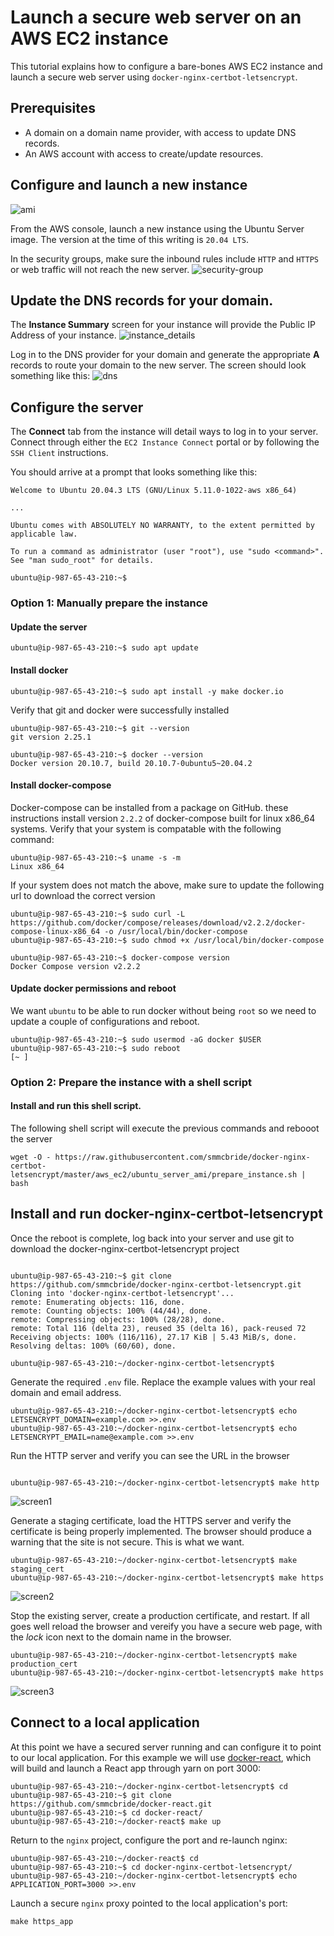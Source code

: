 # Launch a secure web server on an AWS EC2 instance 

This tutorial explains how to configure a bare-bones AWS EC2 instance and 
launch a secure web server using `docker-nginx-certbot-letsencrypt`.

## Prerequisites
* A domain on a domain name provider, with access to update DNS records.
* An AWS account with access to create/update resources.

## Configure and launch a new instance 
![ami](https://user-images.githubusercontent.com/2528364/153501472-b54813d8-2a75-419d-a985-28d8fd80b6b1.png)

From the AWS console, launch a new instance using the Ubuntu Server image. The 
version at the time of this writing is `20.04 LTS`.

In the security groups, make sure the inbound rules include `HTTP` and `HTTPS`
or web traffic will not reach the new server.
![security-group](https://user-images.githubusercontent.com/2528364/146796376-4f457356-6b0a-48c2-9e5c-cccbc7e61bee.png)


## Update the DNS records for your domain.

The **Instance Summary** screen for your instance will provide the Public IP 
Address of your instance.
![instance_details](https://user-images.githubusercontent.com/2528364/146796049-72824d72-569f-41ef-a4b3-b69c2662bb1f.png)

Log in to the DNS provider for your domain and generate the appropriate **A** 
records to route your domain to the new server. The screen should look something
like this:
![dns](https://user-images.githubusercontent.com/2528364/146795984-55f43649-1c15-42d9-9c6a-c5e737c29712.png)

## Configure the server

The **Connect** tab from the instance will detail ways to log in to your server. 
Connect through either the `EC2 Instance Connect` portal or by following the 
`SSH Client` instructions.

You should arrive at a prompt that looks something like this:

```shell
Welcome to Ubuntu 20.04.3 LTS (GNU/Linux 5.11.0-1022-aws x86_64)

...

Ubuntu comes with ABSOLUTELY NO WARRANTY, to the extent permitted by
applicable law.

To run a command as administrator (user "root"), use "sudo <command>".
See "man sudo_root" for details.

ubuntu@ip-987-65-43-210:~$ 

```

### Option 1: Manually prepare the instance

#### Update the server

```shell
ubuntu@ip-987-65-43-210:~$ sudo apt update
```

#### Install docker

```shell
ubuntu@ip-987-65-43-210:~$ sudo apt install -y make docker.io
```

Verify that git and docker were successfully installed

```shell
ubuntu@ip-987-65-43-210:~$ git --version
git version 2.25.1

ubuntu@ip-987-65-43-210:~$ docker --version
Docker version 20.10.7, build 20.10.7-0ubuntu5~20.04.2
```

#### Install docker-compose
Docker-compose can be installed from a package on GitHub. these instructions 
install version `2.2.2` of docker-compose built for linux x86_64 systems. Verify
that your system is compatable with the following command:

```shell
ubuntu@ip-987-65-43-210:~$ uname -s -m
Linux x86_64
```

If your system does not match the above, make sure to update the following url 
to download the correct version

```shell
ubuntu@ip-987-65-43-210:~$ sudo curl -L https://github.com/docker/compose/releases/download/v2.2.2/docker-compose-linux-x86_64 -o /usr/local/bin/docker-compose
ubuntu@ip-987-65-43-210:~$ sudo chmod +x /usr/local/bin/docker-compose

ubuntu@ip-987-65-43-210:~$ docker-compose version
Docker Compose version v2.2.2
```

#### Update docker permissions and reboot
We want `ubuntu` to be able to run docker without being `root` so we need to 
update a couple of configurations and reboot.

```shell
ubuntu@ip-987-65-43-210:~$ sudo usermod -aG docker $USER
ubuntu@ip-987-65-43-210:~$ sudo reboot
[~ ]
```

### Option 2: Prepare the instance with a shell script

#### Install and run this shell script.
The following shell script will execute the previous commands and rebooot the 
server

```shell
wget -O - https://raw.githubusercontent.com/smmcbride/docker-nginx-certbot-letsencrypt/master/aws_ec2/ubuntu_server_ami/prepare_instance.sh | bash
```


## Install and run docker-nginx-certbot-letsencrypt
Once the reboot is complete, log back into your server and use git to download 
the docker-nginx-certbot-letsencrypt project

```shell

ubuntu@ip-987-65-43-210:~$ git clone https://github.com/smmcbride/docker-nginx-certbot-letsencrypt.git
Cloning into 'docker-nginx-certbot-letsencrypt'...
remote: Enumerating objects: 116, done.
remote: Counting objects: 100% (44/44), done.
remote: Compressing objects: 100% (28/28), done.
remote: Total 116 (delta 23), reused 35 (delta 16), pack-reused 72
Receiving objects: 100% (116/116), 27.17 KiB | 5.43 MiB/s, done.
Resolving deltas: 100% (60/60), done.

ubuntu@ip-987-65-43-210:~/docker-nginx-certbot-letsencrypt$
```

Generate the required `.env` file. Replace the example values with your real 
domain and email address.

```shell
ubuntu@ip-987-65-43-210:~/docker-nginx-certbot-letsencrypt$ echo LETSENCRYPT_DOMAIN=example.com >>.env
ubuntu@ip-987-65-43-210:~/docker-nginx-certbot-letsencrypt$ echo LETSENCRYPT_EMAIL=name@example.com >>.env
```

Run the HTTP server and verify you can see the URL in the browser

```shell

ubuntu@ip-987-65-43-210:~/docker-nginx-certbot-letsencrypt$ make http
```

![screen1](https://user-images.githubusercontent.com/2528364/146796147-25f6cff7-7df7-4399-a570-92dca62715d2.png)

Generate a staging certificate, load the HTTPS server and verify the
certificate is being properly implemented. The browser should produce a warning 
that the site is not secure. This is what we want.

```shell
ubuntu@ip-987-65-43-210:~/docker-nginx-certbot-letsencrypt$ make staging_cert
ubuntu@ip-987-65-43-210:~/docker-nginx-certbot-letsencrypt$ make https
```

![screen2](https://user-images.githubusercontent.com/2528364/146796294-a614af7c-37b0-42b6-a056-f33b6a03ba2f.png)

Stop the existing server, create a production certificate, and restart.  If all 
goes well reload the browser and vereify you have a secure web page, with the 
_lock_ icon next to the domain name in the browser.

```shell
ubuntu@ip-987-65-43-210:~/docker-nginx-certbot-letsencrypt$ make production_cert
ubuntu@ip-987-65-43-210:~/docker-nginx-certbot-letsencrypt$ make https
```

![screen3](https://user-images.githubusercontent.com/2528364/146796352-6e709ee2-213e-419f-b380-a65e5b8e4bb0.png)


## Connect to a local application
At this point we have a secured server running and can configure it to point to 
our local application.  For this example we will use 
[docker-react](https://github.com/smmcbride/docker-react), which will build and 
launch a React app through yarn on port 3000:

```shell
ubuntu@ip-987-65-43-210:~/docker-nginx-certbot-letsencrypt$ cd
ubuntu@ip-987-65-43-210:~$ git clone https://github.com/smmcbride/docker-react.git
ubuntu@ip-987-65-43-210:~$ cd docker-react/
ubuntu@ip-987-65-43-210:~/docker-react$ make up
```

Return to the `nginx` project, configure the port and re-launch nginx:

```shell
ubuntu@ip-987-65-43-210:~/docker-react$ cd
ubuntu@ip-987-65-43-210:~$ cd docker-nginx-certbot-letsencrypt/
ubuntu@ip-987-65-43-210:~/docker-nginx-certbot-letsencrypt$ echo APPLICATION_PORT=3000 >>.env
```

Launch a secure `nginx` proxy pointed to the local application's port:
```shell
make https_app
```



